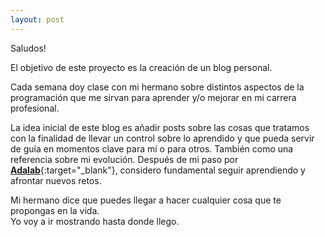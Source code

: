 ```yaml
---
layout: post
---
```

Saludos!


El objetivo de este proyecto es la creación de un blog personal.  

Cada semana doy clase con mi hermano sobre distintos aspectos de la programación que me sirvan para aprender y/o mejorar en mi carrera profesional.  

La idea inicial de este blog es añadir posts sobre las cosas que tratamos con la finalidad de llevar un control sobre lo aprendido y que pueda servir de guía en momentos clave para mí o para otros. También como una referencia sobre mi evolución. Después de mi paso por [**Adalab**](https://adalab.es){:target="_blank"}, considero fundamental seguir aprendiendo y afrontar nuevos retos. 

Mi hermano dice que puedes llegar a hacer cualquier cosa que te propongas en la vida.  
Yo voy a ir mostrando hasta donde llego.

